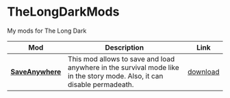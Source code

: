 # TheLongDarkMods
My mods for The Long Dark

Mod | Description | Link
-|-|-
| [**SaveAnywhere**](https://github.com/zorgesho/TheLongDarkMods/tree/master/SaveAnywhere) | This mod allows to save and load anywhere in the survival mode like in the story mode. Also, it can disable permadeath. | [download](https://www.nexusmods.com/subnautica/mods/341)|